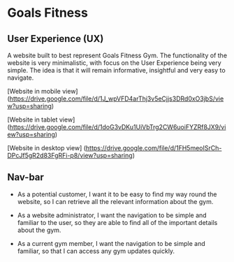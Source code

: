 # Goals Fitness

## User Experience (UX)

A website built to best represent Goals Fitness Gym. The functionality of the website is very minimalistic, with focus on the User Experience being very simple. The idea is that it will remain informative, insightful and very easy to navigate.

[Website in mobile view] (https://drive.google.com/file/d/1J_wpVFD4arThj3v5eCjjs3DRd0xO3jbS/view?usp=sharing)

[Website in tablet view] (https://drive.google.com/file/d/1doG3vDKu1UiVbTrg2CW6uoiFYZRf8JX9/view?usp=sharing)

[Website in desktop view] (https://drive.google.com/file/d/1FH5meoISrCh-DPcJf5gR2d83FgRFi-p8/view?usp=sharing)


## Nav-bar 

* As a potential customer, I want it to be easy to find my way round the website, so I can retrieve all the relevant information about the gym.

* As a website administrator, I want the navigation to be simple and familiar to the user, so they are able to find all of the important details about the gym.

* As a current gym member, I want the navigation to be simple and familiar, so that I can access any gym updates quickly.




